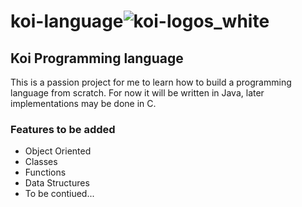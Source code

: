 # koi-language![koi-logos_white](https://user-images.githubusercontent.com/70734883/160219279-7ea2b6b4-9c64-4a7b-888b-a98a3da46a5d.png)

## Koi Programming language

This is a passion project for me to learn how to build a programming language from scratch. For now it will be written in Java, later implementations may be done in C. 

### Features to be added
+ Object Oriented
+ Classes
+ Functions
+ Data Structures
+ To be contiued...
